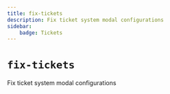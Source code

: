 ```yaml
---
title: fix-tickets
description: Fix ticket system modal configurations
sidebar:
    badge: Tickets
---
```


# `fix-tickets`

Fix ticket system modal configurations
